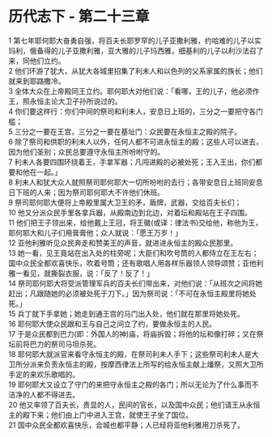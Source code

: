 # 历代志下 - 第二十三章
  
 1 第七年耶何耶大奋勇自强，将百夫长耶罗罕的儿子亚撒利雅，约哈难的儿子以实玛利，俄备得的儿子亚撒利雅，亚大雅的儿子玛西雅，细基利的儿子以利沙法召了来，同他们立约。  
 2 他们环游了犹大，从犹大各城里招集了利未人和以色列的父系家属的族长；他们就来到耶路撒冷。  
 3 全体大众在上帝殿同王立约。耶何耶大对他们说：「看哪，王的儿子，他必须作王，照永恒主论大卫子孙所说过的。  
 4 你们要这样行：你们中间的祭司和利未人，安息日上班的，三分之一要把守各门槛；  
 5 三分之一要在王宫，三分之一要在基址门：众民要在永恒主之殿的院子。  
 6 除了祭司和供职的利未人以外，任何人都不可进永恒主的殿；这些人可以进去，因为他们圣别；众民总要遵守永恒主所吩咐守的。  
 7 利未人各要四围环绕着王，手拿军器；凡闯进殿的必被处死；王入王出，你们都要和他在一起。」  
 8 利未人和犹大众人就照祭司耶何耶大一切所吩咐的去行；各带安息日上班同安息日下班的人来；因为祭司耶何耶大不许他们休班。  
 9 祭司耶何耶大便将上帝殿里属大卫王的矛，盾牌，武器，交给百夫长们；  
 10 他又分派众民手里各拿兵器，从殿南边到北边，对着坛和殿站在王子四围。  
 11 他们把王子领出来，给他戴上王冠，将王徽(或译：律法书)交给他，称他为王，耶何耶大和儿子们用膏膏他；众人就说：「愿王万岁！」  
 12 亚他利雅听见众民奔走和赞美王的声音，就进进永恒主的殿众民那里。  
 13 她一看，见王竟站在出入处的柱旁呢；大臣们和吹号筒的人都侍立在王左右；国中众民全都欢喜快乐，吹着号筒；还有歌唱人用各样乐器领人领导颂赞；亚他利雅一看见，就撕裂衣服，说：「反了！反了！」  
 14 祭司耶何耶大将受派管理军兵的百夫长们带出来，对他们说：「从班次之间将她赶出；凡跟随她的必须被处死于刀下。」因为祭司说：「不可在永恒主殿里将她处死。」  
 15 兵丁就下手拿她；她走到通王宫的马门出入处，他们就在那里将她处死。  
 16 耶何耶大使众民跟和王与自己之间立了约，要做永恒主的人民。  
 17 于是众民都到巴力(即：外国人的神)庙，将庙拆毁；将他的坛和像打碎；又在祭坛前将巴力的祭司马坦杀死。  
 18 耶何耶大就派官来看守永恒主的殿，在祭司利未人手下；这些祭司利未人是大卫所分派来负责永恒主的殿，按摩西律法上所写的给永恒主献上燔祭，又照大卫所手定的来欢乐歌唱的。  
 19 耶何耶大又设立了守门的来把守永恒主之殿的各门；所以无论为了什么事而不洁净的人都不得进去。  
 20 他又率领了百夫长，贵显的人，民间的官长，以及国中众民；他们请王从永恒主的殿下来；他们由上门中进入王宫，就使王子坐了国位。  
 21 国中众民全都欢喜快乐，合城也都平静；人已经将亚他利雅用刀杀死了。